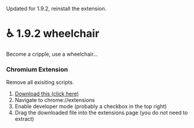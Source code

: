 Updated for 1.9.2, reinstall the extension.


# ♿ 1.9.2 wheelchair
Become a cripple, use a wheelchair...

### Chromium Extension
Remove all exisiting scripts.

1. [Download this (click here)](https://github.com/hrt/wheelchair/releases/download/2.0/loader.zip)
2. Navigate to chrome://extensions
3. Enable developer mode (probably a checkbox in the top right)
4. Drag the downloaded file into the extensions page (you do not need to extract)
